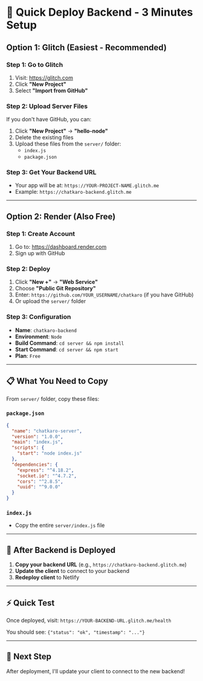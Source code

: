 # 🚀 Quick Deploy Backend - 3 Minutes Setup

## Option 1: Glitch (Easiest - Recommended)

### Step 1: Go to Glitch
1. Visit: https://glitch.com
2. Click **"New Project"**
3. Select **"Import from GitHub"**

### Step 2: Upload Server Files
If you don't have GitHub, you can:
1. Click **"New Project"** → **"hello-node"**
2. Delete the existing files
3. Upload these files from the `server/` folder:
   - `index.js`
   - `package.json`

### Step 3: Get Your Backend URL
- Your app will be at: `https://YOUR-PROJECT-NAME.glitch.me`
- Example: `https://chatkaro-backend.glitch.me`

---

## Option 2: Render (Also Free)

### Step 1: Create Account
1. Go to: https://dashboard.render.com
2. Sign up with GitHub

### Step 2: Deploy
1. Click **"New +"** → **"Web Service"**
2. Choose **"Public Git Repository"**
3. Enter: `https://github.com/YOUR_USERNAME/chatkaro` (if you have GitHub)
4. Or upload the `server/` folder

### Step 3: Configuration
- **Name**: `chatkaro-backend`
- **Environment**: `Node`
- **Build Command**: `cd server && npm install`
- **Start Command**: `cd server && npm start`
- **Plan**: `Free`

---

## 📋 What You Need to Copy

From `server/` folder, copy these files:

### `package.json`
```json
{
  "name": "chatkaro-server",
  "version": "1.0.0",
  "main": "index.js",
  "scripts": {
    "start": "node index.js"
  },
  "dependencies": {
    "express": "^4.18.2",
    "socket.io": "^4.7.2",
    "cors": "^2.8.5",
    "uuid": "^9.0.0"
  }
}
```

### `index.js`
- Copy the entire `server/index.js` file

---

## 🔄 After Backend is Deployed

1. **Copy your backend URL** (e.g., `https://chatkaro-backend.glitch.me`)
2. **Update the client** to connect to your backend
3. **Redeploy client** to Netlify

---

## ⚡ Quick Test

Once deployed, visit: `https://YOUR-BACKEND-URL.glitch.me/health`

You should see: `{"status": "ok", "timestamp": "..."}`

---

## 🎯 Next Step

After deployment, I'll update your client to connect to the new backend!
